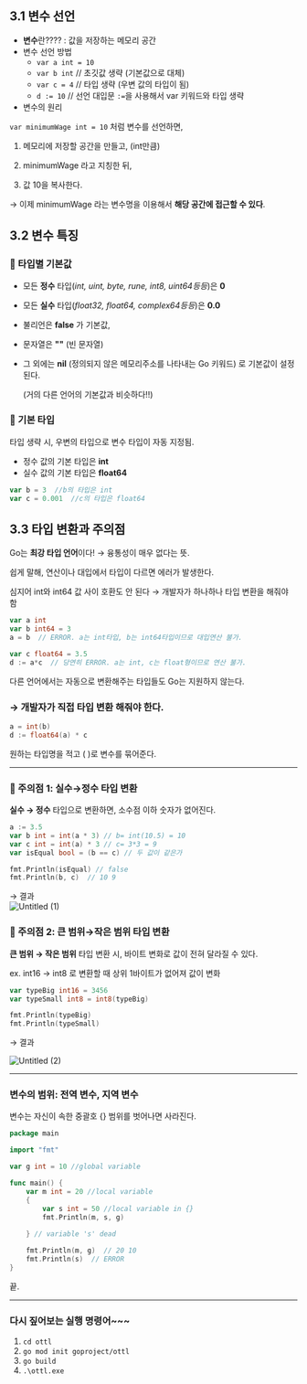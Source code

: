 
## 3.1 변수 선언

- **변수**란???? : 값을 저장하는 메모리 공간
- 변수 선언 방법
    - `var a int = 10`
    - `var b int`  // 초깃값 생략 (기본값으로 대체)
    - `var c = 4`  // 타입 생략 (우변 값의 타입이 됨)
    - `d := 10`  // 선언 대입문 `:=`을 사용해서 var 키워드와 타입 생략
- 변수의 원리

`var minimumWage int = 10` 처럼 변수를 선언하면, 

1) 메모리에 저장할 공간을 만들고, (int만큼)

2) minimumWage 라고 지칭한 뒤,

3) 값 10을 복사한다.

→ 이제 minimumWage 라는 변수명을 이용해서 **해당 공간에 접근할 수 있다**.

## 3.2 변수 특징

### 📌 타입별 기본값

- 모든 **정수** 타입(*int, uint, byte, rune, int8, uint64등등*)은  **0**
- 모든 **실수** 타입(*float32, float64, complex64등등*)은 **0.0**
- 불리언은 **false** 가 기본값,
- 문자열은 **""** (빈 문자열)
- 그 외에는 **nil** (정의되지 않은 메모리주소를 나타내는 Go 키워드) 로 기본값이 설정된다.
    
    (거의 다른 언어의 기본값과 비슷하다!!)
    

### 📌 기본 타입

타입 생략 시, 우변의 타입으로 변수 타입이 자동 지정됨.

- 정수 값의 기본 타입은 **int**
- 실수 값의 기본 타입은 **float64**

```go
var b = 3  //b의 타입은 int
var c = 0.001  //c의 타입은 float64
```

## 3.3 타입 변환과 주의점

Go는 **최강 타입 언어**이다! → 융통성이 매우 없다는 뜻.

쉽게 말해, 연산이나 대입에서 타입이 다르면 에러가 발생한다.

심지어 int와 int64 값 사이 호환도 안 된다 → 개발자가 하나하나 타입 변환을 해줘야 함

```go
var a int
var b int64 = 3
a = b  // ERROR. a는 int타입, b는 int64타입이므로 대입연산 불가.

var c float64 = 3.5
d := a*c  // 당연히 ERROR. a는 int, c는 float형이므로 연산 불가.
```

다른 언어에서는 자동으로 변환해주는 타입들도 Go는 지원하지 않는다.

### → 개발자가 직접 타입 변환 해줘야 한다.

```go
a = int(b)
d := float64(a) * c
```

원하는 타입명을 적고 ( )로 변수를 묶어준다. 

---

### 📌 주의점 1: 실수→정수 타입 변환

**실수 → 정수** 타입으로 변환하면, 소수점 이하 숫자가 없어진다.

```go
a := 3.5
var b int = int(a * 3) // b= int(10.5) = 10
var c int = int(a) * 3 // c= 3*3 = 9
var isEqual bool = (b == c) // 두 값이 같은가

fmt.Println(isEqual) // false
fmt.Println(b, c)  // 10 9
```

→ 결과   
![Untitled (1)](https://user-images.githubusercontent.com/61778930/136971477-74680d6c-d82e-4498-8b0b-6a5f9dee8067.png)


### 📌 주의점 2: **큰 범위→작은 범위 타입** 변환

**큰 범위 → 작은 범위** 타입 변환 시, 바이트 변화로 값이 전혀 달라질 수 있다.

ex. int16 → int8 로 변환할 때 상위 1바이트가 없어져 값이 변화

```go
var typeBig int16 = 3456
var typeSmall int8 = int8(typeBig)

fmt.Println(typeBig)
fmt.Println(typeSmall)
```

→ 결과

![Untitled (2)](https://user-images.githubusercontent.com/61778930/136971506-bd60d93f-9229-4621-8e37-c8c283cd666e.png)


---

### 변수의 범위: 전역 변수, 지역 변수

변수는 자신이 속한 중괄호 {} 범위를 벗어나면 사라진다.

```go
package main

import "fmt"

var g int = 10 //global variable

func main() {
	var m int = 20 //local variable
	{
		var s int = 50 //local variable in {}
		fmt.Println(m, s, g)
	
	} // variable 's' dead

	fmt.Println(m, g)  // 20 10
	fmt.Println(s)  // ERROR
}
```

끝.

---

### 다시 짚어보는 실행 명령어~~~

1. `cd ottl`
2. `go mod init goproject/ottl`
3. `go build`
4. `.\ottl.exe`
